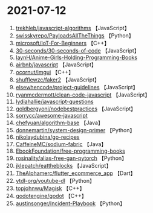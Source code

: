 # 2021-07-12

1. [trekhleb/javascript-algorithms](https://github.com/trekhleb/javascript-algorithms) 【JavaScript】
2. [swisskyrepo/PayloadsAllTheThings](https://github.com/swisskyrepo/PayloadsAllTheThings) 【Python】
3. [microsoft/IoT-For-Beginners](https://github.com/microsoft/IoT-For-Beginners) 【C++】
4. [30-seconds/30-seconds-of-code](https://github.com/30-seconds/30-seconds-of-code) 【JavaScript】
5. [laynH/Anime-Girls-Holding-Programming-Books](https://github.com/laynH/Anime-Girls-Holding-Programming-Books) 
6. [airbnb/javascript](https://github.com/airbnb/javascript) 【JavaScript】
7. [ocornut/imgui](https://github.com/ocornut/imgui) 【C++】
8. [shufflewzc/faker2](https://github.com/shufflewzc/faker2) 【JavaScript】
9. [elsewhencode/project-guidelines](https://github.com/elsewhencode/project-guidelines) 【JavaScript】
10. [ryanmcdermott/clean-code-javascript](https://github.com/ryanmcdermott/clean-code-javascript) 【JavaScript】
11. [lydiahallie/javascript-questions](https://github.com/lydiahallie/javascript-questions) 
12. [goldbergyoni/nodebestpractices](https://github.com/goldbergyoni/nodebestpractices) 【JavaScript】
13. [sorrycc/awesome-javascript](https://github.com/sorrycc/awesome-javascript) 
14. [chefyuan/algorithm-base](https://github.com/chefyuan/algorithm-base) 【Java】
15. [donnemartin/system-design-primer](https://github.com/donnemartin/system-design-primer) 【Python】
16. [nikolaydubina/go-recipes](https://github.com/nikolaydubina/go-recipes) 
17. [CaffeineMC/sodium-fabric](https://github.com/CaffeineMC/sodium-fabric) 【Java】
18. [EbookFoundation/free-programming-books](https://github.com/EbookFoundation/free-programming-books) 
19. [rosinality/alias-free-gan-pytorch](https://github.com/rosinality/alias-free-gan-pytorch) 【Python】
20. [jklepatch/eattheblocks](https://github.com/jklepatch/eattheblocks) 【JavaScript】
21. [TheAlphamerc/flutter_ecommerce_app](https://github.com/TheAlphamerc/flutter_ecommerce_app) 【Dart】
22. [ytdl-org/youtube-dl](https://github.com/ytdl-org/youtube-dl) 【Python】
23. [topjohnwu/Magisk](https://github.com/topjohnwu/Magisk) 【C++】
24. [godotengine/godot](https://github.com/godotengine/godot) 【C++】
25. [austinsonger/Incident-Playbook](https://github.com/austinsonger/Incident-Playbook) 【Python】
